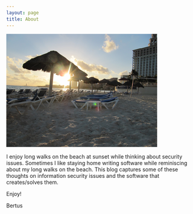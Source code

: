 ```yaml
---
layout: page
title: About
---
```


![beach](/assets/beach.png)

I enjoy long walks on the beach at sunset while thinking about security issues.  Sometimes I like staying home writing software while reminiscing about my long walks on the beach.  This blog captures some of these thoughts on information security issues and the software that creates/solves them.

Enjoy!

Bertus
